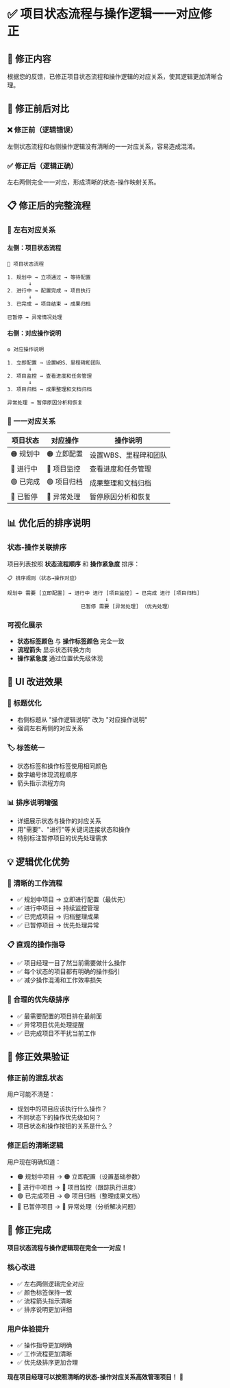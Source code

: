 # ✅ 项目状态流程与操作逻辑一一对应修正

## 🎯 **修正内容**

根据您的反馈，已修正项目状态流程和操作逻辑的对应关系，使其逻辑更加清晰合理。

## 🔄 **修正前后对比**

### **❌ 修正前（逻辑错误）**
左侧状态流程和右侧操作逻辑没有清晰的一一对应关系，容易造成混淆。

### **✅ 修正后（逻辑正确）**
左右两侧完全一一对应，形成清晰的状态-操作映射关系。

## 📋 **修正后的完整流程**

### **🔄 左右对应关系**

#### **左侧：项目状态流程**
```
🚀 项目状态流程

1. 规划中 → 立项通过 → 等待配置
       ↓
2. 进行中 → 配置完成 → 项目执行
       ↓  
3. 已完成 → 项目结束 → 成果归档

已暂停 → 异常情况处理
```

#### **右侧：对应操作说明**
```
⚙️ 对应操作说明

1. 立即配置 → 设置WBS、里程碑和团队
       ↓
2. 项目监控 → 查看进度和任务管理
       ↓
3. 项目归档 → 成果整理和文档归档

异常处理 → 暂停原因分析和恢复
```

### **🎯 一一对应关系**

| 项目状态 | 对应操作 | 操作说明 |
|---------|---------|---------|
| 🟠 规划中 | 🟠 立即配置 | 设置WBS、里程碑和团队 |
| 🔵 进行中 | 🔵 项目监控 | 查看进度和任务管理 |
| 🟢 已完成 | 🟢 项目归档 | 成果整理和文档归档 |
| 🔴 已暂停 | 🔴 异常处理 | 暂停原因分析和恢复 |

## 📊 **优化后的排序说明**

### **状态-操作关联排序**
项目列表按照 **状态流程顺序** 和 **操作紧急度** 排序：

```
📋 排序规则（状态→操作对应）

规划中 需要 [立即配置] → 进行中 进行 [项目监控] → 已完成 进行 [项目归档]
                                ↓
                        已暂停 需要 [异常处理] （优先处理）
```

### **可视化展示**
- **状态标签颜色** 与 **操作标签颜色** 完全一致
- **流程箭头** 显示状态转换方向
- **操作紧急度** 通过位置优先级体现

## 🎨 **UI 改进效果**

### **🔄 标题优化**
- 右侧标题从 "操作逻辑说明" 改为 "对应操作说明"
- 强调左右两侧的对应关系

### **🏷️ 标签统一**
- 状态标签和操作标签使用相同颜色
- 数字编号体现流程顺序
- 箭头指示流程方向

### **📊 排序说明增强**
- 详细展示状态与操作的对应关系
- 用"需要"、"进行"等关键词连接状态和操作
- 特别标注暂停项目的优先处理需求

## 💡 **逻辑优化优势**

### **🎯 清晰的工作流程**
- ✅ 规划中项目 → 立即进行配置（最优先）
- ✅ 进行中项目 → 持续监控管理
- ✅ 已完成项目 → 归档整理成果
- ✅ 已暂停项目 → 优先处理异常

### **📋 直观的操作指导**
- ✅ 项目经理一目了然当前需要做什么操作
- ✅ 每个状态的项目都有明确的操作指引
- ✅ 减少操作混淆和工作效率损失

### **🔄 合理的优先级排序**
- ✅ 最需要配置的项目排在最前面
- ✅ 异常项目优先处理提醒
- ✅ 已完成项目不干扰当前工作

## 🚀 **修正效果验证**

### **修正前的混乱状态**
用户可能不清楚：
- 规划中的项目应该执行什么操作？
- 不同状态下的操作优先级如何？
- 项目状态和操作按钮的关系是什么？

### **修正后的清晰逻辑**
用户现在明确知道：
- 🟠 规划中项目 → 🟠 立即配置（设置基础参数）
- 🔵 进行中项目 → 🔵 项目监控（跟踪执行进度）
- 🟢 已完成项目 → 🟢 项目归档（整理成果文档）
- 🔴 已暂停项目 → 🔴 异常处理（分析解决问题）

## 🎉 **修正完成**

**项目状态流程与操作逻辑现在完全一一对应！**

### **核心改进**
- ✅ 左右两侧逻辑完全对应
- ✅ 颜色标签保持一致
- ✅ 流程箭头指示清晰
- ✅ 排序说明更加详细

### **用户体验提升**
- ✅ 操作指导更加明确
- ✅ 工作流程更加清晰
- ✅ 优先级排序更加合理

**现在项目经理可以按照清晰的状态-操作对应关系高效管理项目！** 🎉